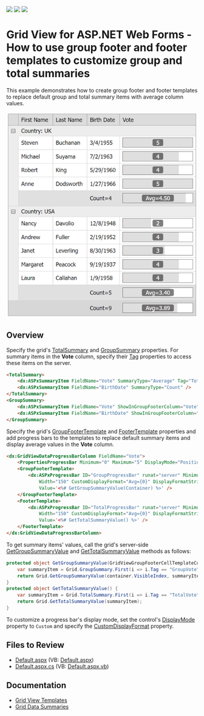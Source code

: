 <!-- default badges list -->
![](https://img.shields.io/endpoint?url=https://codecentral.devexpress.com/api/v1/VersionRange/128536641/13.1.4%2B)
[![](https://img.shields.io/badge/Open_in_DevExpress_Support_Center-FF7200?style=flat-square&logo=DevExpress&logoColor=white)](https://supportcenter.devexpress.com/ticket/details/E4153)
[![](https://img.shields.io/badge/📖_How_to_use_DevExpress_Examples-e9f6fc?style=flat-square)](https://docs.devexpress.com/GeneralInformation/403183)
<!-- default badges end -->
# Grid View for ASP.NET Web Forms - How to use group footer and footer templates to customize group and total summaries

This example demonstrates how to create group footer and footer templates to replace default group and total summary items with average column values.

![Customize summary items](CustomizeSummaryItems.png)

## Overview

Specify the grid's [TotalSummary](https://docs.devexpress.com/AspNet/DevExpress.Web.ASPxGridView.TotalSummary) and [GroupSummary](https://docs.devexpress.com/AspNet/DevExpress.Web.ASPxGridView.GroupSummary) properties. For summary items in the **Vote** column, specify their [Tag](https://docs.devexpress.com/AspNet/DevExpress.Web.ASPxSummaryItemBase.Tag) properties to access these items on the server.

```aspx
<TotalSummary>
    <dx:ASPxSummaryItem FieldName="Vote" SummaryType="Average" Tag="TotalVote" />
    <dx:ASPxSummaryItem FieldName="BirthDate" SummaryType="Count" />
</TotalSummary>
<GroupSummary>
    <dx:ASPxSummaryItem FieldName="Vote" ShowInGroupFooterColumn="Vote" SummaryType="Average" Tag="GroupVote" />
    <dx:ASPxSummaryItem FieldName="BirthDate" ShowInGroupFooterColumn="BirthDate" SummaryType="Count" />
</GroupSummary>
```

Specify the grid's [GroupFooterTemplate](https://docs.devexpress.com/AspNet/DevExpress.Web.GridViewColumn.GroupFooterTemplate) and [FooterTemplate](https://docs.devexpress.com/AspNet/DevExpress.Web.GridViewColumn.FooterTemplate) properties and add progress bars to the templates to replace default summary items and display average values in the **Vote** column.

```aspx
<dx:GridViewDataProgressBarColumn FieldName="Vote">
    <PropertiesProgressBar Minimum="0" Maximum="5" DisplayMode="Position" Width="150" />
    <GroupFooterTemplate>
        <dx:ASPxProgressBar ID="GroupProgressBar" runat="server" Minimum="0" Maximum="5" DisplayMode="Custom" 
            Width="150" CustomDisplayFormat="Avg={0}" DisplayFormatString="{0:N2}" 
            Value='<%# GetGroupSummaryValue(Container) %>' />
    </GroupFooterTemplate>
    <FooterTemplate>
        <dx:ASPxProgressBar ID="TotalProgressBar" runat="server" Minimum="0" Maximum="5" DisplayMode="Custom" 
            Width="150" CustomDisplayFormat="Avg={0}" DisplayFormatString="{0:N2}"
            Value='<%# GetTotalSummaryValue() %>' />
    </FooterTemplate>
</dx:GridViewDataProgressBarColumn>
```

To get summary items' values, call the grid's server-side [GetGroupSummaryValue](https://docs.devexpress.com/AspNet/DevExpress.Web.ASPxGridView.GetGroupSummaryValue(System.Int32-DevExpress.Web.ASPxSummaryItem)) and [GetTotalSummaryValue](https://docs.devexpress.com/AspNet/DevExpress.Web.ASPxGridView.GetTotalSummaryValue(DevExpress.Web.ASPxSummaryItem)) methods as follows:

```cs
protected object GetGroupSummaryValue(GridViewGroupFooterCellTemplateContainer container) {
    var summaryItem = Grid.GroupSummary.First(i => i.Tag == "GroupVote");
    return Grid.GetGroupSummaryValue(container.VisibleIndex, summaryItem);
}
protected object GetTotalSummaryValue() {
    var summaryItem = Grid.TotalSummary.First(i => i.Tag == "TotalVote");
    return Grid.GetTotalSummaryValue(summaryItem);
}
```

To customize a progress bar's display mode, set the control's [DisplayMode](https://docs.devexpress.com/AspNet/DevExpress.Web.ASPxProgressBar.DisplayMode) property to `Custom` and specify the [CustomDisplayFormat](https://docs.devexpress.com/AspNet/DevExpress.Web.ASPxProgressBar.CustomDisplayFormat) property.

## Files to Review

* [Default.aspx](./CS/WebSite/Default.aspx) (VB: [Default.aspx](./VB/WebSite/Default.aspx))
* [Default.aspx.cs](./CS/WebSite/Default.aspx.cs) (VB: [Default.aspx.vb](./VB/WebSite/Default.aspx.vb))

## Documentation

* [Grid View Templates](https://docs.devexpress.com/AspNet/3718/components/grid-view/concepts/templates)
* [Grid Data Summaries](https://docs.devexpress.com/AspNet/3717/components/grid-view/concepts/use-data-summaries)
